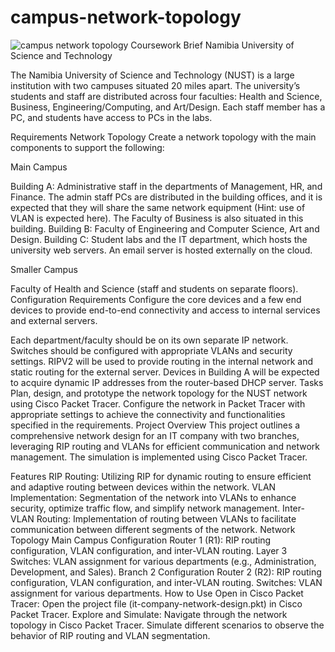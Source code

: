 # campus-network-topology
![campus network topology](https://github.com/ThomasShikalepo/campus-network-topology/assets/137569260/71147f61-0bd4-4a8b-853d-27423863f3f3)
Coursework Brief
Namibia University of Science and Technology

The Namibia University of Science and Technology (NUST) is a large institution with two campuses situated 20 miles apart. The university’s students and staff are distributed across four faculties: Health and Science, Business, Engineering/Computing, and Art/Design. Each staff member has a PC, and students have access to PCs in the labs.

Requirements
Network Topology
Create a network topology with the main components to support the following:

Main Campus

Building A: Administrative staff in the departments of Management, HR, and Finance. The admin staff PCs are distributed in the building offices, and it is expected that they will share the same network equipment (Hint: use of VLAN is expected here). The Faculty of Business is also situated in this building.
Building B: Faculty of Engineering and Computer Science, Art and Design.
Building C: Student labs and the IT department, which hosts the university web servers.
An email server is hosted externally on the cloud.

Smaller Campus

Faculty of Health and Science (staff and students on separate floors).
Configuration Requirements
Configure the core devices and a few end devices to provide end-to-end connectivity and access to internal services and external servers.

Each department/faculty should be on its own separate IP network.
Switches should be configured with appropriate VLANs and security settings.
RIPV2 will be used to provide routing in the internal network and static routing for the external server.
Devices in Building A will be expected to acquire dynamic IP addresses from the router-based DHCP server.
Tasks
Plan, design, and prototype the network topology for the NUST network using Cisco Packet Tracer.
Configure the network in Packet Tracer with appropriate settings to achieve the connectivity and functionalities specified in the requirements.
Project Overview
This project outlines a comprehensive network design for an IT company with two branches, leveraging RIP routing and VLANs for efficient communication and network management. The simulation is implemented using Cisco Packet Tracer.

Features
RIP Routing: Utilizing RIP for dynamic routing to ensure efficient and adaptive routing between devices within the network.
VLAN Implementation: Segmentation of the network into VLANs to enhance security, optimize traffic flow, and simplify network management.
Inter-VLAN Routing: Implementation of routing between VLANs to facilitate communication between different segments of the network.
Network Topology
Main Campus Configuration
Router 1 (R1): RIP routing configuration, VLAN configuration, and inter-VLAN routing.
Layer 3 Switches: VLAN assignment for various departments (e.g., Administration, Development, and Sales).
Branch 2 Configuration
Router 2 (R2): RIP routing configuration, VLAN configuration, and inter-VLAN routing.
Switches: VLAN assignment for various departments.
How to Use
Open in Cisco Packet Tracer:
Open the project file (it-company-network-design.pkt) in Cisco Packet Tracer.
Explore and Simulate:
Navigate through the network topology in Cisco Packet Tracer.
Simulate different scenarios to observe the behavior of RIP routing and VLAN segmentation.
